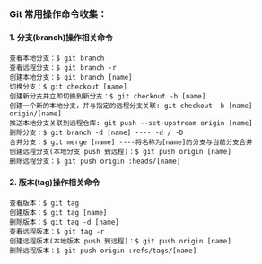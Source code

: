 ### Git 常用操作命令收集：

#### 1. 分支(branch)操作相关命令

    查看本地分支：$ git branch
    查看远程分支：$ git branch -r
    创建本地分支：$ git branch [name]
    切换分支：$ git checkout [name]
    创建新分支并立即切换到新分支：$ git checkout -b [name]
    创建一个新的本地分支，并与指定的远程分支关联: git checkout -b [name] origin/[name]
    推送本地分支关联到远程仓库: git push --set-upstream origin [name]
    删除分支：$ git branch -d [name] ---- -d / -D
    合并分支：$ git merge [name] ----将名称为[name]的分支与当前分支合并
    创建远程分支(本地分支 push 到远程)：$ git push origin [name]
    删除远程分支：$ git push origin :heads/[name]

#### 2. 版本(tag)操作相关命令

    查看版本：$ git tag
    创建版本：$ git tag [name]
    删除版本：$ git tag -d [name]
    查看远程版本：$ git tag -r
    创建远程版本(本地版本 push 到远程)：$ git push origin [name]
    删除远程版本：$ git push origin :refs/tags/[name]
